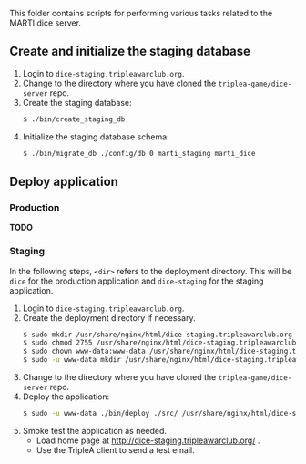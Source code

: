 This folder contains scripts for performing various tasks related to the MARTI dice server.

## Create and initialize the staging database

1. Login to `dice-staging.tripleawarclub.org`.
1. Change to the directory where you have cloned the `triplea-game/dice-server` repo.
1. Create the staging database:
    ```bash
    $ ./bin/create_staging_db
    ```
1. Initialize the staging database schema:
    ```bash
    $ ./bin/migrate_db ./config/db 0 marti_staging marti_dice
    ```

## Deploy application

### Production

**TODO**

### Staging

In the following steps, `<dir>` refers to the deployment directory.  This will be `dice` for the production application and `dice-staging` for the staging application.

1. Login to `dice-staging.tripleawarclub.org`.
1. Create the deployment directory if necessary.
    ```bash
    $ sudo mkdir /usr/share/nginx/html/dice-staging.tripleawarclub.org
    $ sudo chmod 2755 /usr/share/nginx/html/dice-staging.tripleawarclub.org/
    $ sudo chown www-data:www-data /usr/share/nginx/html/dice-staging.tripleawarclub.org/
    $ sudo -u www-data mkdir /usr/share/nginx/html/dice-staging.tripleawarclub.org/public_html /usr/share/nginx/html/dice-staging.tripleawarclub.org/logs
    ```
1. Change to the directory where you have cloned the `triplea-game/dice-server` repo.
1. Deploy the application:
    ```bash
    $ sudo -u www-data ./bin/deploy ./src/ /usr/share/nginx/html/dice-staging.tripleawarclub.org/public_html/
    ```
1. Smoke test the application as needed.
    * Load home page at http://dice-staging.tripleawarclub.org/ .
    * Use the TripleA client to send a test email.
